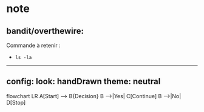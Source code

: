 # note
## bandit/overthewire: 
Commande à retenir :
* `ls -la`

---
config:
  look: handDrawn
  theme: neutral
---
flowchart LR
  A[Start] --> B{Decision}
  B -->|Yes| C[Continue]
  B -->|No| D[Stop]
